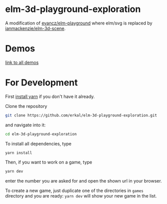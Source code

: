 # elm-3d-playground-exploration

A modification of [evancz/elm-playground](https://package.elm-lang.org/packages/evancz/elm-playground/latest/) where elm/svg is replaced by [ianmackenzie/elm-3d-scene](https://package.elm-lang.org/packages/ianmackenzie/elm-3d-scene/latest/).

# Demos
[link to all demos](https://github.com/erkal/elm-3d-playground-exploration/blob/main/DEMOS.md)

# For Development 
First [install yarn](https://classic.yarnpkg.com/en/docs/install/#mac-stable) if you don't have it already.

Clone the repository
```bash
git clone https://github.com/erkal/elm-3d-playground-exploration.git
```
and navigate into it:
```bash
cd elm-3d-playground-exploration
```

To install all dependencies, type
```bash
yarn install
```

Then, if you want to work on a game, type
```bash
yarn dev
```
enter the number you are asked for and open the shown url in your browser.

To create a new game, just duplicate one of the directories in `games` directory and you are ready: `yarn dev` will show your new game in  the list.
